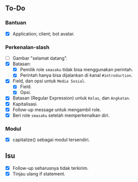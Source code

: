 ## To-Do

### Bantuan
- [X] Application; client; bot avatar.

### Perkenalan-slash
- [ ] Gambar "selamat datang".
- [X] Batasan:
  - [X] Pemilik role `smasaku` tidak bisa menggunakan perintah.
  - [X] Perintah hanya bisa dijalankan di kanal `#introduction`.
- [X] Field, dan opsi untuk `Media Sosial`.
  - [X] Field.
  - [X] Opsi.
- [X] Batasan (Regular Expression) untuk `Kelas`, dan `Angkatan`.
- [X] Kapitalisasi.
- [X] Follow-up message untuk mengambil role.
- [X] Beri role `smasaku` setelah memperkenalkan diri.

### Modul
- [X] capitalize() sebagai modul tersendiri.

## Isu
- [X] Follow-up seharusnya tidak terkirim.
- [X] Tinjau ulang if statement.